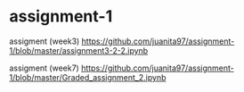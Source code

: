 # assignment-1

assigment (week3) https://github.com/juanita97/assignment-1/blob/master/assignment3-2-2.ipynb

assigment (week7) https://github.com/juanita97/assignment-1/blob/master/Graded_assignment_2.ipynb
